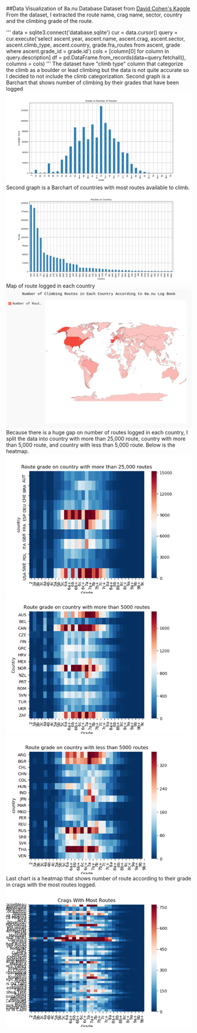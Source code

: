 ##Data Visualization of 8a.nu Database
Dataset from [David Cohen's Kaggle](https://www.kaggle.com/dcohen21/8anu-climbing-logbook)
From the dataset, I extracted the route name, crag name, sector, country and the climbing grade of the route.

'''
data = sqlite3.connect('database.sqlite')
cur = data.cursor()
query = cur.execute('select ascent.year, ascent.name, ascent.crag, ascent.sector, ascent.climb_type, ascent.country, grade.fra_routes from ascent, grade where ascent.grade_id = grade.id')
cols = [column[0] for column in query.description]
df = pd.DataFrame.from_records(data=query.fetchall(), columns = cols)
'''
The dataset have "climb type" column that categorize the climb as a boulder or lead climbing but the data is not quite accurate so I decided to not include the climb categorization.
Second graph is a Barchart that shows number of climbing by their grades that have been logged
![Grade vs Number of Route Bar Chart](figure1.png)
Second graph is a Barchart of countries with most routes available to climb.
![Country vs number of routes logged Bar Chart](figure2.png)
Map of route logged in each country
![Map of the number of routes logged in each country](routemap.svg)
Because there is a huge gap on number of routes logged in each country, I split the data into country with more than 25,000 route, country with more than 5,000 route, and country with less than 5,000 route. Below is the heatmap.
![Heatmap country with routes>25000](figure3.png)
![Heatmap country with 25000>routes>5000](figure4.png)
![Heatmap country with routes<5000](figure5.png)
Last chart is a heatmap that shows number of route according to their grade in crags with the most routes logged.
![Heatmap of crags with most routes](figure6.png)
